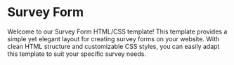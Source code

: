 # Survey Form
Welcome to our Survey Form HTML/CSS template! This template provides a simple yet elegant layout for creating survey forms on your website. With clean HTML structure and customizable CSS styles, you can easily adapt this template to suit your specific survey needs.<br>

